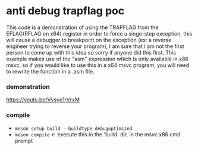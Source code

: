 # anti debug trapflag poc

This code is a demonstration of using the TRAPFLAG from the EFLAG(RFLAG on x64) register in order to force a singe-step exception,
this will cause a debugger to breakpoint on the exception (ex: a reverse engineer trying to reverse your program),
I am sure that I am not the first person to come up with this idea so sorry if anyone did this first.
This example makes use of the "asm" expression which is only available in x86 msvc, so if you would like to use this in a
x64 msvc program, you will need to rewrite the function in a .asm file.

### demonstration
https://youtu.be/Vvsyx1rVrxM

### compile
- `meson setup build --buildtype debugoptimized`
- `meson compile` <- execute this in the 'build' dir, in the msvc x86 cmd prompt
